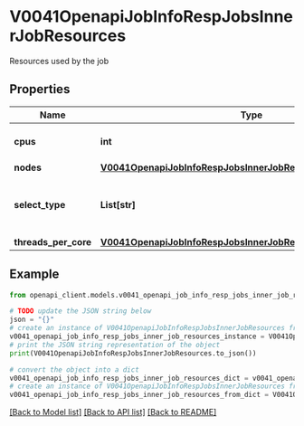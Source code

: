 # V0041OpenapiJobInfoRespJobsInnerJobResources

Resources used by the job

## Properties

Name | Type | Description | Notes
------------ | ------------- | ------------- | -------------
**cpus** | **int** | Number of allocated CPUs | 
**nodes** | [**V0041OpenapiJobInfoRespJobsInnerJobResourcesNodes**](V0041OpenapiJobInfoRespJobsInnerJobResourcesNodes.md) |  | [optional] 
**select_type** | **List[str]** | Scheduler consumable resource selection type | 
**threads_per_core** | [**V0041OpenapiJobInfoRespJobsInnerJobResourcesThreadsPerCore**](V0041OpenapiJobInfoRespJobsInnerJobResourcesThreadsPerCore.md) |  | 

## Example

```python
from openapi_client.models.v0041_openapi_job_info_resp_jobs_inner_job_resources import V0041OpenapiJobInfoRespJobsInnerJobResources

# TODO update the JSON string below
json = "{}"
# create an instance of V0041OpenapiJobInfoRespJobsInnerJobResources from a JSON string
v0041_openapi_job_info_resp_jobs_inner_job_resources_instance = V0041OpenapiJobInfoRespJobsInnerJobResources.from_json(json)
# print the JSON string representation of the object
print(V0041OpenapiJobInfoRespJobsInnerJobResources.to_json())

# convert the object into a dict
v0041_openapi_job_info_resp_jobs_inner_job_resources_dict = v0041_openapi_job_info_resp_jobs_inner_job_resources_instance.to_dict()
# create an instance of V0041OpenapiJobInfoRespJobsInnerJobResources from a dict
v0041_openapi_job_info_resp_jobs_inner_job_resources_from_dict = V0041OpenapiJobInfoRespJobsInnerJobResources.from_dict(v0041_openapi_job_info_resp_jobs_inner_job_resources_dict)
```
[[Back to Model list]](../README.md#documentation-for-models) [[Back to API list]](../README.md#documentation-for-api-endpoints) [[Back to README]](../README.md)



